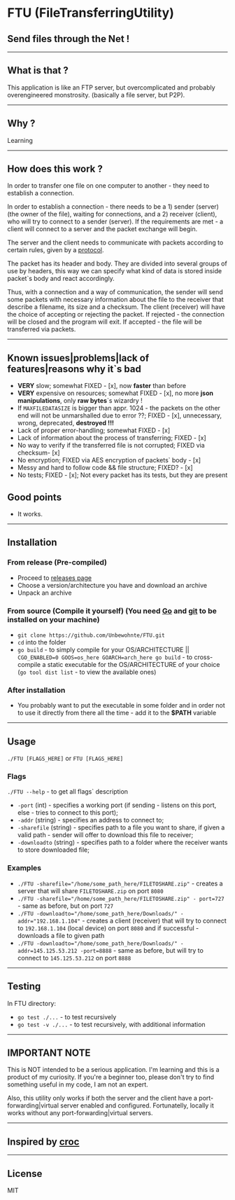 # FTU (FileTransferringUtility)
## Send files through the Net ! 

---

## What is that ?
This application is like an FTP server, but overcomplicated and probably overengineered monstrosity. (basically a file server, but P2P).


---

## Why ?
Learning

---

## How does this work ?
In order to transfer one file on one computer to another - they need to establish a connection. 

In order to establish a connection - there needs to be a 1) sender (server) (the owner of the file), waiting for connections, and a 2) receiver (client), who will try to connect to a sender (server). If the requirements are met - a client will connect to a server and the packet exchange will begin.
 
The server and the client needs to communicate with packets according to certain rules, given by a [protocol](https://github.com/Unbewohnte/FTU/tree/main/protocol).

The packet has its header and body. They are divided into several groups of use by headers, this way we can specify what kind of data is stored inside packet`s body and react accordingly.

Thus, with a connection and a way of communication, the sender will send some packets with necessary information about the file to the receiver that describe a filename, its size and a checksum. The client (receiver) will have the choice of accepting or rejecting the packet. If rejected - the connection will be closed and the program will exit. If accepted - the file will be transferred via packets. 

---


## Known issues|problems|lack of features|reasons why it`s bad
- **VERY** slow; somewhat FIXED - [x], now **faster** than before   
- **VERY** expensive on resources; somewhat FIXED - [x], no more **json manipulations**, only **raw bytes**`s wizardry ! 
- If `MAXFILEDATASIZE` is bigger than appr. 1024 - the packets on the other end will not be unmarshalled due to error ??; FIXED - [x], unnecessary, wrong, deprecated, **destroyed !!!**
- Lack of proper error-handling; somewhat FIXED - [x]
- Lack of information about the process of transferring; FIXED - [x]
- No way to verify if the transferred file is not corrupted; FIXED via checksum- [x]
- No encryption; FIXED via AES encryption of packets` body - [x] 
- Messy and hard to follow code && file structure; FIXED? - [x] 
- No tests; FIXED - [x]; Not every packet has its tests, but they are present

## Good points
- It works.

---

## Installation

### From release (Pre-compiled)
- Proceed to [releases page](https://github.com/Unbewohnte/FTU/releases)
- Choose a version/architecture you have and download an archive
- Unpack an archive

### From source (Compile it yourself) (You need [Go](https://golang.org/dl/) and [git](https://git-scm.com/) to be installed on your machine)
- `git clone https://github.com/Unbewohnte/FTU.git`
- `cd` into the folder
- `go build` - to simply compile for your OS/ARCHITECTURE || `CGO_ENABLED=0 GOOS=os_here GOARCH=arch_here go build` - to cross-compile a static executable for the OS/ARCHITECTURE of your choice (`go tool dist list` - to view the available ones)

### After installation
- You probably want to put the executable in some folder and in order not to use it directly from there all the time - add it to the **$PATH** variable

---

## Usage
`./FTU [FLAGS_HERE]` or `FTU [FLAGS_HERE]`

### Flags
`./FTU --help` - to get all flags` description

- `-port` (int) - specifies a working port (if sending - listens on this port, else - tries to connect to this port);
- `-addr` (string) - specifies an address to connect to;
- `-sharefile` (string) - specifies path to a file you want to share, if given a valid path - sender will offer to download this file to receiver;
- `-downloadto` (string) - specifies path to a folder where the receiver wants to store downloaded file;

### Examples

- `./FTU -sharefile="/home/some_path_here/FILETOSHARE.zip"` - creates a server that will share `FILETOSHARE.zip` on port `8080`
- `./FTU -sharefile="/home/some_path_here/FILETOSHARE.zip" - port=727` - same as before, but on port `727`
- `./FTU -downloadto="/home/some_path_here/Downloads/" -addr="192.168.1.104"` - creates a client (receiver) that will try to connect to `192.168.1.104` (local device) on port `8080` and if successful - downloads a file to given path
- `./FTU -downloadto="/home/some_path_here/Downloads/" -addr=145.125.53.212 -port=8888` - same as before, but will try to connect to `145.125.53.212` on port `8888`

---

## Testing

In FTU directory:

- `go test ./...` - to test recursively
- `go test -v ./...` - to test recursively, with additional information 

---

## IMPORTANT NOTE
This is NOT intended to be a serious application. I'm learning and this is a product of my curiosity. If you're a beginner too, please don't try to find something useful in my code, I am not an expert.

Also, this utility only works if both the server and the client have a port-forwarding|virtual server enabled and configured. Fortunatelly, locally it works without any port-forwarding|virtual servers.

---

## Inspired by [croc](https://github.com/schollz/croc)

--- 

## License
MIT